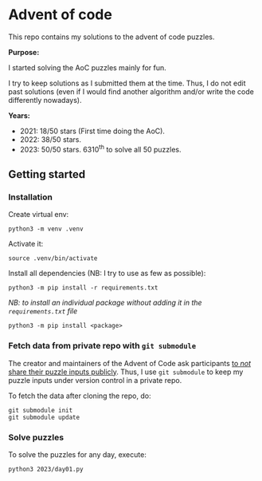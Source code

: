 # Advent of code

This repo contains my solutions to the advent of code puzzles.

**Purpose:**

I started solving the AoC puzzles mainly for fun.

I try to keep solutions as I submitted them at the time. Thus, I do not edit past solutions (even if I would find
another algorithm and/or write the code differently nowadays).

**Years:**
- 2021: 18/50 stars (First time doing the AoC).
- 2022: 38/50 stars.
- 2023: 50/50 stars. 6310<sup>th</sup> to solve all 50 puzzles.


## Getting started

### Installation

Create virtual env:
```
python3 -m venv .venv
```

Activate it:
```
source .venv/bin/activate
```

Install all dependencies (NB: I try to use as few as possible):
```
python3 -m pip install -r requirements.txt
```

_NB: to install an individual package without adding it in the `requirements.txt` file_
```
python3 -m pip install <package>
```

### Fetch data from private repo with `git submodule`

The creator and maintainers of the Advent of Code ask participants [to
_not_ share their puzzle inputs publicly](https://www.reddit.com/r/adventofcode/wiki/faqs/copyright/inputs/).
Thus, I use `git submodule` to keep my puzzle inputs under version control in a private repo.

To fetch the data after cloning the repo, do:
```
git submodule init
git submodule update
```

### Solve puzzles

To solve the puzzles for any day, execute:
```
python3 2023/day01.py
```

